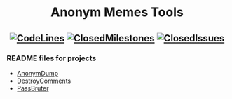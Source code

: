 # <div align="center">**Anonym Memes Tools**</div>

## <div align="center">[![CodeLines](https://tokei.rs/b1/github/MEMENIM-Project/AnonymMemesTools?category=code)](https://github.com/MEMENIM-Project/AnonymMemesTools) [![ClosedMilestones](https://img.shields.io/github/milestones/closed/MEMENIM-Project/AnonymMemesTools?style=flat)](https://github.com/MEMENIM-Project/AnonymMemesTools/milestones?state=closed) [![ClosedIssues](https://img.shields.io/github/issues-closed/MEMENIM-Project/AnonymMemesTools?style=flat)](https://github.com/MEMENIM-Project/AnonymMemesTools/issues?q=is%3Aissue+is%3Aclosed)</div>


### README files for projects
- [AnonymDump](AnonymDump/README.md)
- [DestroyComments](DestroyComments/README.md)
- [PassBruter](PassBruter/README.md)


